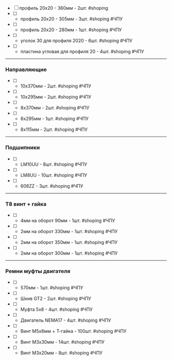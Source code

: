 
- [ ] профиль 20х20 - 360мм - 2шт. #shoping 
- [ ] - профиль 20х20 - 305мм - 3шт. #shoping #ЧПУ
- [ ] - профиль 20х20 - 280мм - 1шт. #shoping #ЧПУ
- [ ] - уголок 30 для профиля 2020 - 6шт. #shoping #ЧПУ
- [ ] - пластина угловая для профиля 20 - 4шт. #shoping #ЧПУ
---
### Направляющие

- [ ] - 10x370мм - 2шт. #shoping #ЧПУ
- [ ] - 10x295мм - 2шт. #shoping #ЧПУ
- [ ] - 8x370мм - 2шт. #shoping #ЧПУ
- [ ] - 8x295мм - 1шт. #shoping #ЧПУ
- [ ] - 8x115мм - 2шт. #shoping #ЧПУ
---
### Подшипники


- [ ] - LM10UU - 8шт. #shoping #ЧПУ
- [ ] - LM8UU - 10шт. #shoping #ЧПУ
- [ ] - 608ZZ - 3шт. #shoping #ЧПУ
---
### T8 винт + гайка

- [ ] - 4мм на оборот  90мм - 1шт. #shoping #ЧПУ
- [ ] - 2мм на оборот  330мм - 1шт. #shoping #ЧПУ
- [ ] - 2мм на оборот  350мм - 1шт. #shoping #ЧПУ
- [ ] - 2мм на оборот  300мм - 1шт. #shoping #ЧПУ
---
### Ремни муфты двигателя

- [ ] - 570мм - 1шт. #shoping #ЧПУ
- [ ] - Шкив GT2  - 2шт. #shoping #ЧПУ
- [ ] - Муфта 5х8  - 4шт. #shoping #ЧПУ
- [ ] - Двигатель NEMA17  - 4шт. #shoping #ЧПУ
- [ ] - Винт М5х8мм + Т-гайка  - 100шт. #shoping #ЧПУ
- [ ] - Винт М3х30мм   - 14шт. #shoping #ЧПУ
- [ ] - Винт М3х20мм   - 8шт. #shoping #ЧПУ



